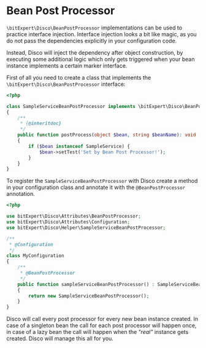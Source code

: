 # Bean Post Processor

`\bitExpert\Disco\BeanPostProcessor` implementations can be used to practice interface injection. Interface injection looks a bit like magic, as you do not pass the dependencies explicitly in your configuration code. 

Instead, Disco will inject the dependency after object construction, by executing some additional logic which only gets triggered when your bean instance implements a certain marker interface.

First of all you need to create a class that implements the
`\bitExpert\Disco\BeanPostProcessor` interface:

```php
<?php

class SampleServiceBeanPostProcessor implements \bitExpert\Disco\BeanPostProcessor
{
    /**
     * {@inheritdoc}
     */
    public function postProcess(object $bean, string $beanName): void
    {
        if ($bean instanceof SampleService) {
            $bean->setTest('Set by Bean Post Processor!');
        }
    }
}

```

To register the `SampleServiceBeanPostProcessor` with Disco create a method in your configuration class and annotate it with the `@BeanPostProcessor` annotation.

```php
<?php

use bitExpert\Disco\Attributes\BeanPostProcessor;
use bitExpert\Disco\Attributes\Configuration;
use bitExpert\Disco\Helper\SampleServiceBeanPostProcessor;

/**
 * @Configuration
 */
class MyConfiguration
{
    /**
     * @BeanPostProcessor
     */
    public function sampleServiceBeanPostProcessor() : SampleServiceBeanPostProcessor
    {
        return new SampleServiceBeanPostProcessor();
    }
}
```

Disco will call every post processor for every new bean instance created. In case of a singleton bean the call for each post processor will happen once, in case of a lazy bean the call will happen when the *"real"* instance gets created. Disco will manage this all for you.
